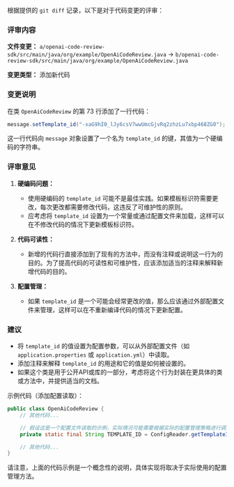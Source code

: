 根据提供的 `git diff` 记录，以下是对于代码变更的评审：

### 评审内容

**文件变更：** `a/openai-code-review-sdk/src/main/java/org/example/OpenAiCodeReview.java` -> `b/openai-code-review-sdk/src/main/java/org/example/OpenAiCodeReview.java`

**变更类型：** 添加新代码

### 变更说明

在类 `OpenAiCodeReview` 的第 73 行添加了一行代码：

```java
message.setTemplate_id("-xaG9hI0_lJy6csV7wwUmcGjvRq2zhzLu7xbp468ZG0");
```

这一行代码向 `message` 对象设置了一个名为 `template_id` 的键，其值为一个硬编码的字符串。

### 评审意见

1. **硬编码问题：**
   - 使用硬编码的 `template_id` 可能不是最佳实践。如果模板标识符需要更改，每次更改都需要修改代码，这违反了可维护性的原则。
   - 应考虑将 `template_id` 设置为一个常量或通过配置文件来加载，这样可以在不修改代码的情况下更新模板标识符。

2. **代码可读性：**
   - 新增的代码行直接添加到了现有的方法中，而没有注释或说明这一行为的目的。为了提高代码的可读性和可维护性，应该添加适当的注释来解释新增代码的目的。

3. **配置管理：**
   - 如果 `template_id` 是一个可能会经常更改的值，那么应该通过外部配置文件来管理，这样可以在不重新编译代码的情况下更新配置。

### 建议

- 将 `template_id` 的值设置为配置参数，可以从外部配置文件（如 `application.properties` 或 `application.yml`）中读取。
- 添加注释来解释 `template_id` 的用途和它的值是如何被设置的。
- 如果这个类是用于公开API或库的一部分，考虑将这个行为封装在更具体的类或方法中，并提供适当的文档。

示例代码（添加配置读取）：

```java
public class OpenAiCodeReview {
    // 其他代码...

    // 假设这是一个配置文件读取的示例，实际情况可能需要根据实际的配置管理策略进行调整
    private static final String TEMPLATE_ID = ConfigReader.getTemplateId(); // 假设这是一个配置读取方法

    // 其他代码...
}
```

请注意，上面的代码示例是一个概念性的说明，具体实现将取决于实际使用的配置管理方法。